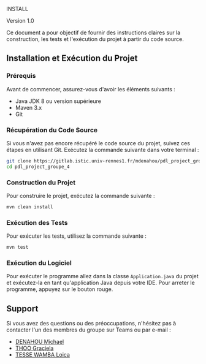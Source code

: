 INSTALL

Version 1.0

Ce document a pour objectif de fournir des instructions claires sur la construction, les tests et l'exécution du projet à partir du code source.

## Installation et Exécution du Projet

### Prérequis

Avant de commencer, assurez-vous d'avoir les éléments suivants :

- Java JDK 8 ou version supérieure
- Maven 3.x
- Git

### Récupération du Code Source

Si vous n'avez pas encore récupéré le code source du projet, suivez ces étapes en utilisant Git. Exécutez la commande suivante dans votre terminal :

```bash
git clone https://gitlab.istic.univ-rennes1.fr/mdenahou/pdl_project_groupe_4.git
cd pdl_project_groupe_4
```

### Construction du Projet

Pour construire le projet, exécutez la commande suivante :

```bash
mvn clean install
```

### Exécution des Tests

Pour exécuter les tests, utilisez la commande suivante :

```bash
mvn test
```

<!-- Si d'autres tests ou commandes sont nécessaires, ajoutez-les ici. -->

### Exécution du Logiciel

Pour exécuter le programme allez dans la classe `Application.java` du projet et exécutez-la en tant qu'application Java depuis votre IDE.
Pour arreter le programme, appuyez sur le bouton rouge.
## Support

Si vous avez des questions ou des préoccupations, n'hésitez pas à contacter l'un des membres du groupe sur Teams ou par e-mail :

- [DENAHOU Michael](mailto:michael-marino-d.denahou@etudiant.univ-rennes1.fr)
- [THOO Graciela](mailto:omonliwi.thoo@etudiant.univ-rennes1.fr)
- [TESSE WAMBA Loica](mailto:loica-cynthiche.tesse-wamba@etudiant.univ-rennes1.fr)
```
